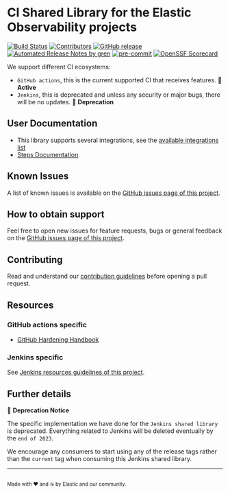 # CI Shared Library for the Elastic Observability projects

[![Build Status](https://github.com/elastic/apm-pipeline-library/actions/workflows/build-test.yml/badge.svg)](https://github.com/elastic/apm-pipeline-library/actions/workflows/build-test.yml)
[![Contributors](https://img.shields.io/github/contributors/elastic/apm-pipeline-library.svg)](https://github.com/elastic/apm-pipeline-library/graphs/contributors)
[![GitHub release](https://img.shields.io/github/release/elastic/apm-pipeline-library.svg?label=changelog)](https://github.com/elastic/apm-pipeline-library/releases/latest)
[![Automated Release Notes by gren](https://img.shields.io/badge/%F0%9F%A4%96-release%20notes-00B2EE.svg)](https://github-tools.github.io/github-release-notes/)
[![pre-commit](https://img.shields.io/badge/pre--commit-enabled-brightgreen?logo=pre-commit&logoColor=white)](https://github.com/pre-commit/pre-commit)
[![OpenSSF Scorecard](https://api.securityscorecards.dev/projects/github.com/elastic/apm-pipeline-library/badge)](https://securityscorecards.dev/viewer/?uri=github.com/elastic/apm-pipeline-library)

We support different CI ecosystems:

* `GitHub actions`, this is the current supported CI that receives features. 📌 **Active**
* `Jenkins`, this is deprecated and unless any security or major bugs, there will be no updates. 📌 **Deprecation**

## User Documentation

* This library supports several integrations, see the [available integrations list](INTEGRATIONS.md)
* [Steps Documentation](vars/README.md)

## Known Issues

A list of known issues is available on the [GitHub issues page of this project][apm-pipeline-library-issues].

## How to obtain support

Feel free to open new issues for feature requests, bugs or general feedback on
the [GitHub issues page of this project][apm-pipeline-library-issues].

## Contributing

Read and understand our [contribution guidelines][apm-pipeline-library-contribution]
before opening a pull request.

## Resources

### GitHub actions specific

* [GitHub Hardening Handbook](https://docs.github.com/en/actions/security-guides/security-hardening-for-github-actions)

### Jenkins specific

See [Jenkins resources guidelines of this project][jenkins-resources].

## Further details

📌 **Deprecation Notice**

The specific implementation we have done for the `Jenkins shared library` is deprecated. Everything related to Jenkins will be deleted eventually by the `end of 2023`.

We encourage any consumers to start using any of the release tags rather than the `current` tag when consuming this Jenkins shared library.

---

[apm-pipeline-library-issues]: https://github.com/elastic/apm-pipeline-library/issues
[apm-pipeline-library-contribution]: docs/CONTRIBUTING.md
[jenkins-resources]: JENKINS.md

<sup><br>Made with ♥️ and ☕️ by Elastic and our community.</sup>
